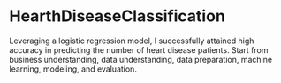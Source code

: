 # HearthDiseaseClassification
Leveraging a logistic regression model, I successfully attained high accuracy in predicting the number of heart disease patients. Start from business understanding, data understanding, data preparation, machine learning, modeling, and evaluation.
